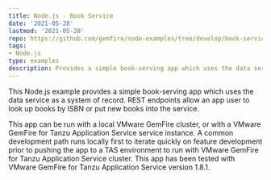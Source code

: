 ```yaml
---
title: Node.js - Book Service
date: '2021-05-28'
lastmod: '2021-05-28'
repo: https://github.com/gemfire/node-examples/tree/develop/book-service
tags:
- Node.js
type: examples
description: Provides a simple book-serving app which uses the data service as a system of record.
---
```


This Node.js example provides a simple book-serving app which uses the data service as a system of record. REST endpoints allow an app user to look up books by ISBN or put new books into the service.

This app can be run with a local VMware GemFire cluster, or with a VMware GemFire for Tanzu Application Service service instance. A common development path runs locally first to iterate quickly on feature development prior to pushing the app to a TAS environment to run with VMware GemFire for Tanzu Application Service cluster. This app has been tested with VMware GemFire for Tanzu Application Service version 1.8.1.